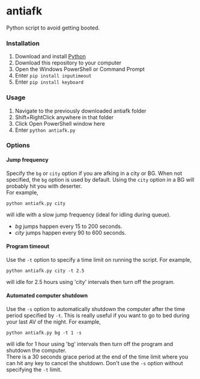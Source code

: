 # antiafk
Python script to avoid getting booted.

### Installation
1. Download and install [Python](https://www.python.org/ftp/python/3.8.4/python-3.8.4.exe)
2. Download this repository to your computer
3. Open the Windows PowerShell or Command Prompt
4. Enter `pip install inputimeout`
5. Enter `pip install keyboard`

### Usage
1. Navigate to the previously downloaded antiafk folder
2. Shift+RightClick anywhere in that folder
3. Click Open PowerShell window here
4. Enter `python antiafk.py`

### Options
#### Jump frequency
Specify the `bg` or `city` option if you are afking in a city or BG. When not specified, the `bg` option is used by default. Using the `city` option in a BG will probably hit you with deserter.  
For example, 
```
python antiafk.py city
``` 
will idle with a slow jump frequency (ideal for idling during queue).

- *bg* jumps happen every 15 to 200 seconds.
- *city* jumps happen every 90 to 600 seconds.

#### Program timeout
Use the `-t` option to specify a time limit on running the script. 
For example, 
```
python antiafk.py city -t 2.5
``` 
will idle for 2.5 hours using 'city' intervals then turn off the program.

#### Automated computer shutdown
Use the `-s` option to automatically shutdown the computer after the time period specified by `-t`. This is really useful if you want to go to bed during your last AV of the night.
For example, 
```
python antiafk.py bg -t 1 -s
```
will idle for 1 hour using 'bg' intervals then turn off the program and shutdown the computer.  
There is a 30 seconds grace period at the end of the time limit where you can hit any key to cancel the shutdown. Don't use the `-s` option without specifying the `-t` limit.

